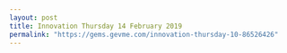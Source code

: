 ```yaml
---
layout: post
title: Innovation Thursday 14 February 2019
permalink: "https://gems.gevme.com/innovation-thursday-10-86526426"
---
```

